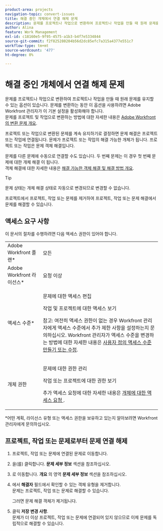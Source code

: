 ```yaml
---
product-area: projects
navigation-topic: convert-issues
title: 해결 중인 개체에서 연결 해제 문제
description: 문제를 프로젝트나 작업으로 변환하여 프로젝트나 작업을 만들 때 원래 문제를 유지할 수 있는 옵션이 있습니다. 문제를 변환하는 동안 이 옵션을 사용하려면 Adobe Workfront 관리자가 이 기본 설정을 활성화해야 합니다. 문제를 프로젝트 및 작업으로 변환하는 방법에 대한 자세한 내용은 Adobe Workfront의 문제 변환 개요를 참조하십시오.
author: Alina
feature: Work Management
exl-id: c18160e5-9f95-4575-a1b3-b4f7e5334844
source-git-commit: f2f825280204b56d2dc85efc7a315a4377e551c7
workflow-type: tm+mt
source-wordcount: '477'
ht-degree: 0%

---
```


# 해결 중인 개체에서 연결 해제 문제

문제를 프로젝트나 작업으로 변환하여 프로젝트나 작업을 만들 때 원래 문제를 유지할 수 있는 옵션이 있습니다. 문제를 변환하는 동안 이 옵션을 사용하려면 Adobe Workfront 관리자가 이 기본 설정을 활성화해야 합니다.\
문제를 프로젝트 및 작업으로 변환하는 방법에 대한 자세한 내용은 [Adobe Workfront의 변환 문제 개요](../../../manage-work/issues/convert-issues/convert-issues.md).

프로젝트 또는 작업으로 변환된 문제를 계속 유지하기로 결정하면 문제 해결은 프로젝트 또는 작업에 연결됩니다. 문제가 프로젝트 또는 작업의 해결 가능한 개체가 됩니다. 프로젝트 또는 작업은 문제 객체 해결입니다.

문제를 다른 문제에 수동으로 연결할 수도 있습니다. 두 번째 문제는 이 경우 첫 번째 문제에 대한 개체 해결 이 됩니다.\
객체 해결에 대한 자세한 내용은 [해결 가능한 객체 해결 및 해결 방법 개요](../../../manage-work/issues/convert-issues/resolving-and-resolvable-objects.md).

>[!TIP]
>
>문제 상태는 개체 해결 상태로 자동으로 변경되므로 변경할 수 없습니다.

프로젝트에서 프로젝트, 작업 또는 문제를 제거하여 프로젝트, 작업 또는 문제 해결에서 문제를 해결할 수 있습니다.

## 액세스 요구 사항

이 문서의 절차를 수행하려면 다음 액세스 권한이 있어야 합니다.

<table style="table-layout:auto"> 
 <col> 
 <col> 
 <tbody> 
  <tr> 
   <td role="rowheader">Adobe Workfront 플랜*</td> 
   <td> <p>모든</p> </td> 
  </tr> 
  <tr> 
   <td role="rowheader">Adobe Workfront 라이선스*</td> 
   <td> <p>요청 이상</p> </td> 
  </tr> 
  <tr> 
   <td role="rowheader">액세스 수준*</td> 
   <td> <p>문제에 대한 액세스 편집</p> <p>작업 및 프로젝트에 대한 액세스 보기</p> <p>참고: 여전히 액세스 권한이 없는 경우 Workfront 관리자에게 액세스 수준에서 추가 제한 사항을 설정하는지 문의하십시오. Workfront 관리자가 액세스 수준을 변경하는 방법에 대한 자세한 내용은 <a href="../../../administration-and-setup/add-users/configure-and-grant-access/create-modify-access-levels.md" class="MCXref xref">사용자 정의 액세스 수준 만들기 또는 수정</a>.</p> </td> 
  </tr> 
  <tr> 
   <td role="rowheader">개체 권한</td> 
   <td> <p>문제에 대한 권한 관리</p> <p>작업 또는 프로젝트에 대한 권한 보기</p> <p>추가 액세스 요청에 대한 자세한 내용은 <a href="../../../workfront-basics/grant-and-request-access-to-objects/request-access.md" class="MCXref xref">개체에 대한 액세스 요청 </a>.</p> </td> 
  </tr> 
 </tbody> 
</table>

&#42;어떤 계획, 라이선스 유형 또는 액세스 권한을 보유하고 있는지 알아보려면 Workfront 관리자에게 문의하십시오.

## 프로젝트, 작업 또는 문제로부터 문제 연결 해제

1. 프로젝트, 작업 또는 문제에 연결된 문제로 이동합니다.
1. 을(를) 클릭합니다. **문제 세부 정보** 섹션을 참조하십시오.
1. 로 이동합니다. **개요** 의 영역 **문제 세부 정보** 섹션을 참조하십시오.
1. 에서 **해결자** 필드에서 확인할 수 있는 객체 유형을 제거합니다.\
   문제는 프로젝트, 작업 또는 문제로 해결할 수 있습니다.

   그러면 문제 해결 객체가 제거됩니다.

1. 클릭 **저장** **변경 사항**.\
   문제가 더 이상 프로젝트, 작업 또는 문제에 연결되어 있지 않으므로 이제 문제를 독립적으로 해결할 수 있습니다.
